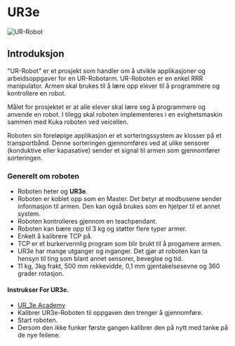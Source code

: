# UR3e

![UR-Robot](https://github.com/robotikklinja/ur-robot/blob/master/UR3e/Bilder/UR_3_Robot_Bilde.jpg)

## Introduksjon

"UR-Robot" er et prosjekt som handler om å utvikle applikasjoner og arbeidsoppgaver for en UR-Robotarm. UR-Roboten er en enkel RRR manipulator. Armen skal brukes til å lære opp elever til å programmere og kontrollere en robot. 

Målet for prosjektet er at alle elever skal lære seg å programmere og anvende en robot. I tilegg skal roboten implementeres i en evighetsmaskin sammen med Kuka roboten ved veicellen.

Roboten sin foreløpige applikasjon er et sorteringssystem av klosser på et transportbånd. Denne sorteringen gjennomføres ved at ulike sensorer (konduktive eller kapasative) sender et signal til armen som gjennomfører sorteringen.

### Generelt om roboten

- Roboten heter og **UR3e**.
- Roboten er koblet opp som en Master. Det betyr at modbusene sender informasjon til armen. Den kan også brukes som en hjelper til et annet system.
- Roboten kontrolleres gjennom en teachpendant.
- Roboten kan bære opp til 3 kg og støtter flere typer armer.
- Enkelt å kalibrere TCP på.
- TCP er et burkervennlig program som blir brukt til å progamere armen.
- UR3e har mange utganger og inganger. Det gjør at roboten kan ta hensyn til ting som blant annet sensorer, beveglse og tid.
- 11 kg, 3kg frakt, 500 mm rekkevidde, 0,1 mm gjentakelsesevne og 360 grader rotasjon.

#### Instrukser For UR3e.

- [UR_3e Academy](https://www.universal-robots.com/no/academy/)
- Kalibrer UR3e-Roboten til oppgaven den trenger å gjennomføre.
- Start roboten.
- Dersom den ikke funker første gangen kalibrer den på nytt med tanke på de nye feilene.

